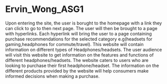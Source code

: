 # Ervin_Wong_ASG1
 Upon entering the site, the user is borught to the homepage with a link they can click to go to then next page.
 The user will then be brought to a page with hyperlinks. Each hyperlink will bring the user to a page containing purchase recommendations for the selected category e.g(headsets for gaming,headphones for commute/travel).
 This website will contain information on different types of Headphones/headsets.
 The user audience will visit this website to get information on the features and functions of different headphones/headsets.
 The website caters to users who are looking to purchase their first headphone/headset. The information on the different products provided by the website will help consumers make informed decisions when making a purchase. 

